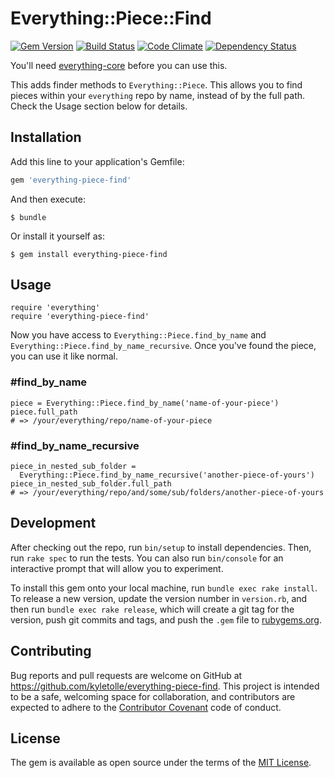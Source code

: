 # Everything::Piece::Find
[![Gem Version](https://badge.fury.io/rb/everything-piece-find.svg)](http://badge.fury.io/rb/everything-piece-find)
[![Build Status](https://travis-ci.org/kyletolle/everything-piece-find.svg?branch=master)](https://travis-ci.org/kyletolle/everything-piece-find)
[![Code Climate](https://codeclimate.com/github/kyletolle/everything-piece-find/badges/gpa.svg)](https://codeclimate.com/github/kyletolle/everything-piece-find)
[![Dependency Status](https://gemnasium.com/kyletolle/everything-piece-find.svg)](https://gemnasium.com/kyletolle/everything-piece-find)

You'll need [everything-core](https://github.com/kyletolle/everything-core)
before you can use this.

This adds finder methods to `Everything::Piece`. This allows you to find pieces
within your `everything` repo by name, instead of by the full path. Check the
Usage section below for details.

## Installation

Add this line to your application's Gemfile:

```ruby
gem 'everything-piece-find'
```

And then execute:

    $ bundle

Or install it yourself as:

    $ gem install everything-piece-find

## Usage

```
require 'everything'
require 'everything-piece-find'
```

Now you have access to `Everything::Piece.find_by_name` and
`Everything::Piece.find_by_name_recursive`. Once you've found the piece, you can
use it like normal.

### #find_by_name

```
piece = Everything::Piece.find_by_name('name-of-your-piece')
piece.full_path
# => /your/everything/repo/name-of-your-piece
```

### #find_by_name_recursive

```
piece_in_nested_sub_folder =
  Everything::Piece.find_by_name_recursive('another-piece-of-yours')
piece_in_nested_sub_folder.full_path
# => /your/everything/repo/and/some/sub/folders/another-piece-of-yours
```

## Development

After checking out the repo, run `bin/setup` to install dependencies. Then, run
`rake spec` to run the tests. You can also run `bin/console` for an interactive
prompt that will allow you to experiment.

To install this gem onto your local machine, run `bundle exec rake install`. To
release a new version, update the version number in `version.rb`, and then run
`bundle exec rake release`, which will create a git tag for the version, push
git commits and tags, and push the `.gem` file to
[rubygems.org](https://rubygems.org).

## Contributing

Bug reports and pull requests are welcome on GitHub at
https://github.com/kyletolle/everything-piece-find. This project is intended to
be a safe, welcoming space for collaboration, and contributors are expected to
adhere to the [Contributor Covenant](http://contributor-covenant.org) code of
conduct.


## License

The gem is available as open source under the terms of the [MIT
License](http://opensource.org/licenses/MIT).

